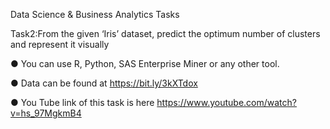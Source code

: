 Data Science & Business Analytics Tasks

Task2:From the given ‘Iris’ dataset, predict the optimum number of clusters
and represent it visually

● You can use R, Python, SAS Enterprise Miner or any other tool. 

● Data can be found at https://bit.ly/3kXTdox

● You Tube link of this task is here https://www.youtube.com/watch?v=hs_97MgkmB4
